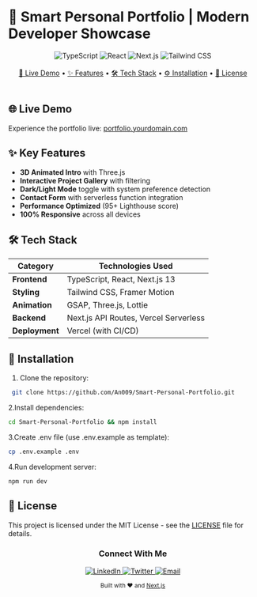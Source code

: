 # 🌟 Smart Personal Portfolio | Modern Developer Showcase

<div align="center">
  <img src="https://img.shields.io/badge/TypeScript-3178C6?style=for-the-badge&logo=typescript&logoColor=white" alt="TypeScript">
  <img src="https://img.shields.io/badge/React-61DAFB?style=for-the-badge&logo=react&logoColor=black" alt="React">
  <img src="https://img.shields.io/badge/Next.js-000000?style=for-the-badge&logo=nextdotjs&logoColor=white" alt="Next.js">
  <img src="https://img.shields.io/badge/Tailwind_CSS-06B6D4?style=for-the-badge&logo=tailwind-css&logoColor=white" alt="Tailwind CSS">
</div>

<br>

<div align="center">
  <a href="#live-demo">🚀 Live Demo</a> •
  <a href="#key-features">✨ Features</a> •
  <a href="#tech-stack">🛠 Tech Stack</a> •
  <a href="#installation">⚙️ Installation</a> •
  <a href="#license">📜 License</a>
</div>

<br>

## 🌐 Live Demo
Experience the portfolio live: [portfolio.yourdomain.com](https://anouarcodes.tech)

## ✨ Key Features
- **3D Animated Intro** with Three.js
- **Interactive Project Gallery** with filtering
- **Dark/Light Mode** toggle with system preference detection
- **Contact Form** with serverless function integration
- **Performance Optimized** (95+ Lighthouse score)
- **100% Responsive** across all devices

## 🛠 Tech Stack
| Category       | Technologies Used                          |
|----------------|--------------------------------------------|
| **Frontend**   | TypeScript, React, Next.js 13              |
| **Styling**    | Tailwind CSS, Framer Motion                |
| **Animation**  | GSAP, Three.js, Lottie                     |
| **Backend**    | Next.js API Routes, Vercel Serverless      |
| **Deployment** | Vercel (with CI/CD)                        |

## 🚀 Installation
1. Clone the repository:
  ```bash
   git clone https://github.com/An009/Smart-Personal-Portfolio.git
  ```
2.Install dependencies:
  ```bash 
  cd Smart-Personal-Portfolio && npm install
  ```
3.Create .env file (use .env.example as template):
  ```bash
  cp .env.example .env
  ```
4.Run development server:
  ```bash
  npm run dev
  ```
## 📜 License
This project is licensed under the MIT License - see the [LICENSE](./LICENSE) file for details.

<div align="center"> <h3>Connect With Me</h3> <a href="https://linkedin.com/in/yourprofile"> <img src="https://img.shields.io/badge/LinkedIn-0A66C2?style=for-the-badge&logo=linkedin&logoColor=white" alt="LinkedIn"> </a> <a href="https://twitter.com/yourhandle"> <img src="https://img.shields.io/badge/Twitter-1DA1F2?style=for-the-badge&logo=twitter&logoColor=white" alt="Twitter"> </a> <a href="mailto:your.email@example.com"> <img src="https://img.shields.io/badge/Email-EA4335?style=for-the-badge&logo=gmail&logoColor=white" alt="Email"> </a> </div><p align="center"> <sub>Built with ❤️ and <a href="https://nextjs.org">Next.js</a></sub> </p>
